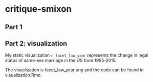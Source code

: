 # critique-smixon

## Part 1

## Part 2: visualization
My static visualization `r facet_law_year` represents the change in legal status of same-sex marriage in the US from 1995-2015. 

The visualization is facet_law_year.png and the code can be found in visualization.Rmd. 
